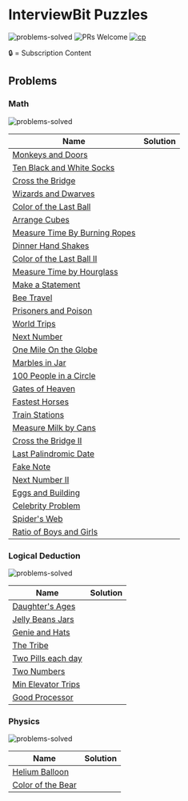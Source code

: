 # InterviewBit Puzzles

![problems-solved](https://img.shields.io/badge/Problems%20Solved-0/200-1f425f.svg)
![PRs Welcome](https://img.shields.io/badge/PRs-welcome-brightgreen.svg)
[![cp](https://img.shields.io/badge/also%20see-Competitve%20Programming-1f72ff.svg)](https://github.com/anishLearnsToCode/competitive-programming)

🔒 = Subscription Content

## Problems

### Math
![problems-solved](https://img.shields.io/badge/Problems%20Solved-0/30-1f425f.svg)

| Name                                                                                                 | Solution |
|------------------------------------------------------------------------------------------------------|:--------:|
| [Monkeys and Doors](https://www.interviewbit.com/problems/monkeys-and-doors)                         |          |
| [Ten Black and White Socks](https://www.interviewbit.com/problems/ten-black-and-white-socks)         |          |
| [Cross the Bridge](https://www.interviewbit.com/problems/cross-the-bridge)                           |          |
| [Wizards and Dwarves](https://www.interviewbit.com/problems/wizards-and-drawves)                     |          |
| [Color of the Last Ball](https://www.interviewbit.com/problems/color-of-the-last-ball)               |          |
| [Arrange Cubes](https://www.interviewbit.com/problems/arrange-cubes)                                 |          |
| [Measure Time By Burning Ropes](https://www.interviewbit.com/problems/measure-time-by-burning-ropes) |          |
| [Dinner Hand Shakes](https://www.interviewbit.com/problems/dinner-hand-shakes)                       |          |
| [Color of the Last Ball II](https://www.interviewbit.com/problems/color-of-the-last-ball-ii)         |          |
| [Measure Time by Hourglass](https://www.interviewbit.com/problems/measure-time-by-hourglass)         |          |
| [Make a Statement](https://www.interviewbit.com/problems/make-a-statement)                           |          |
| [Bee Travel](https://www.interviewbit.com/problems/bee-travel)                                       |          |
| [Prisoners and Poison](https://www.interviewbit.com/problems/prisoners-and-poison)                   |          |
| [World Trips](https://www.interviewbit.com/problems/world-trips/)                                    |          |
| [Next Number](https://www.interviewbit.com/problems/next-number)                                     |          |
| [One Mile On the Globe](https://www.interviewbit.com/problems/one-mile-on-the-globe)                 |          |
| [Marbles in Jar](https://www.interviewbit.com/problems/marbles-in-jar)                               |          |
| [100 People in a Circle](https://www.interviewbit.com/problems/100-people-in-a-circle)               |          |
| [Gates of Heaven](https://www.interviewbit.com/problems/gates-of-heaven)                             |          |
| [Fastest Horses](https://www.interviewbit.com/problems/fastest-horses)                               |          |
| [Train Stations](https://www.interviewbit.com/problems/train-station)                                |          |
| [Measure Milk by Cans](https://www.interviewbit.com/problems/measure-milk-by-cans)                   |          |
| [Cross the Bridge II](https://www.interviewbit.com/problems/cross-the-bridge-ii)                     |          |
| [Last Palindromic Date](https://www.interviewbit.com/problems/last-palindromic-date)                 |          |
| [Fake Note](https://www.interviewbit.com/problems/fake-note)                                         |          |
| [Next Number II](https://www.interviewbit.com/problems/next-number-ii)                               |          |
| [Eggs and Building](https://www.interviewbit.com/problems/eggs-and-building)                         |          |
| [Celebrity Problem](https://www.interviewbit.com/problems/celebrity-problem)                         |          |
| [Spider's Web](https://www.interviewbit.com/problems/spiders-web)                                    |          |
| [Ratio of Boys and Girls](https://www.interviewbit.com/problems/ratio-of-boys-and-girls)             |          |


### Logical Deduction 
![problems-solved](https://img.shields.io/badge/Problems%20Solved-0/10-1f425f.svg)

| Name                                                                           | Solution |
|--------------------------------------------------------------------------------|:--------:|
| [Daughter's Ages](https://www.interviewbit.com/problems/daughters-ages)        |          |
| [Jelly Beans Jars](https://www.interviewbit.com/problems/jelly-beans-jars)     |          |
| [Genie and Hats](https://www.interviewbit.com/problems/genie-and-hats)         |          |
| [The Tribe](https://www.interviewbit.com/problems/the-tribe)                   |          |
| [Two Pills each day](https://www.interviewbit.com/problems/two-pills-each-day) |          |
| [Two Numbers](https://www.interviewbit.com/problems/two-numbers)               |          |
| [Min Elevator Trips](https://www.interviewbit.com/problems/min-elevator-trips) |          |
| [Good Processor](https://www.interviewbit.com/problems/good-processor)         |          |


### Physics
![problems-solved](https://img.shields.io/badge/Problems%20Solved-0/2-1f425f.svg)

| Name                                                                         | Solution |
|------------------------------------------------------------------------------|:--------:|
| [Helium Balloon](https://www.interviewbit.com/problems/helium-balloon)       |          |
| [Color of the Bear](https://www.interviewbit.com/problems/color-of-the-bear) |          |

